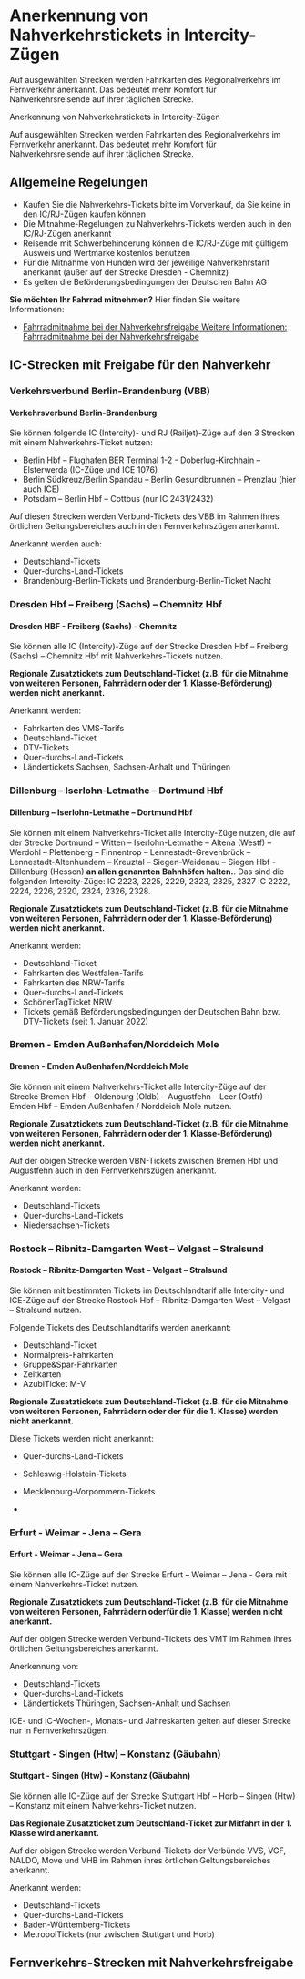 Anerkennung von Nahverkehrstickets in Intercity-Zügen
==========

Auf ausgewählten Strecken werden Fahrkarten des Regionalverkehrs im Fernverkehr anerkannt. Das bedeutet mehr Komfort für Nahverkehrsreisende auf ihrer täglichen Strecke.

Anerkennung von Nahverkehrstickets in Intercity-Zügen

Auf ausgewählten Strecken werden Fahrkarten des Regionalverkehrs im Fernverkehr anerkannt. Das bedeutet mehr Komfort für Nahverkehrsreisende auf ihrer täglichen Strecke.

Allgemeine Regelungen
----------

* Kaufen Sie die Nahverkehrs-Tickets bitte im Vorverkauf, da Sie keine in den IC/RJ-Zügen kaufen können
* Die Mitnahme-Regelungen zu Nahverkehrs-Tickets werden auch in den IC/RJ-Zügen anerkannt
* Reisende mit Schwerbehinderung können die IC/RJ-Züge mit gültigem Ausweis und Wertmarke kostenlos benutzen
* Für die Mitnahme von Hunden wird der jeweilige Nahverkehrstarif anerkannt (außer auf der Strecke Dresden - Chemnitz)
* Es gelten die Beförderungsbedingungen der Deutschen Bahn AG

**Sie möchten Ihr Fahrrad mitnehmen?** Hier finden Sie weitere Informationen:

* [Fahrradmitnahme bei der Nahverkehrsfreigabe Weitere Informationen: Fahrradmitnahme bei der Nahverkehrsfreigabe](https://www.bahn.de/service/individuelle-reise/fahrrad/fahrradmitnahme-nahverkehrsfreigabe)

IC-Strecken mit Freigabe für den Nahverkehr
----------

###  Verkehrsverbund Berlin-Brandenburg (VBB)  ###

#### Verkehrsverbund Berlin-Brandenburg ####

Sie können folgende IC (Intercity)- und RJ (Railjet)-Züge auf den 3 Strecken mit einem Nahverkehrs-Ticket nutzen:

* Berlin Hbf – Flughafen BER Terminal 1-2 - Doberlug-Kirchhain – Elsterwerda (IC-Züge und ICE 1076)
* Berlin Südkreuz/Berlin Spandau – Berlin Gesundbrunnen – Prenzlau (hier auch ICE)
* Potsdam – Berlin Hbf – Cottbus (nur IC 2431/2432)

Auf diesen Strecken werden Verbund-Tickets des VBB im Rahmen ihres örtlichen Geltungsbereiches auch in den Fernverkehrszügen anerkannt.

Anerkannt werden auch:

* Deutschland-Tickets
* Quer-durchs-Land-Tickets
* Brandenburg-Berlin-Tickets und Brandenburg-Berlin-Ticket Nacht

###  Dresden Hbf – Freiberg (Sachs) – Chemnitz Hbf  ###

#### Dresden HBF - Freiberg (Sachs) - Chemnitz ####

Sie können alle IC (Intercity)-Züge auf der Strecke Dresden Hbf – Freiberg (Sachs) – Chemnitz Hbf mit Nahverkehrs-Tickets nutzen.

**Regionale Zusatztickets zum Deutschland-Ticket (z.B. für die Mitnahme von weiteren Personen, Fahrrädern oder der 1. Klasse-Beförderung) werden nicht anerkannt.**

Anerkannt werden:

* Fahrkarten des VMS-Tarifs
* Deutschland-Ticket
* DTV-Tickets
* Quer-durchs-Land-Tickets
* Ländertickets Sachsen, Sachsen-Anhalt und Thüringen

###  Dillenburg – Iserlohn-Letmathe – Dortmund Hbf  ###

#### Dillenburg – Iserlohn-Letmathe – Dortmund Hbf ####

Sie können mit einem Nahverkehrs-Ticket alle Intercity-Züge nutzen, die auf der Strecke Dortmund – Witten – Iserlohn-Letmathe – Altena (Westf) – Werdohl – Plettenberg – Finnentrop – Lennestadt-Grevenbrück – Lennestadt-Altenhundem – Kreuztal – Siegen-Weidenau – Siegen Hbf - Dillenburg (Hessen) **an allen genannten Bahnhöfen halten.**. Das sind die folgenden Intercity-Züge:
IC 2223, 2225, 2229, 2323, 2325, 2327
IC 2222, 2224, 2226, 2320, 2324, 2326, 2328.

**Regionale Zusatztickets zum Deutschland-Ticket (z.B. für die Mitnahme von weiteren Personen, Fahrrädern oder der 1. Klasse-Beförderung) werden nicht anerkannt.**

Anerkannt werden:

* Deutschland-Ticket
* Fahrkarten des Westfalen-Tarifs
* Fahrkarten des NRW-Tarifs
* Quer-durchs-Land-Tickets
* SchönerTagTicket NRW
* Tickets gemäß Beförderungsbedingungen der Deutschen Bahn bzw. DTV-Tickets (seit 1. Januar 2022)

###  Bremen - Emden Außenhafen/Norddeich Mole  ###

#### Bremen - Emden Außenhafen/Norddeich Mole ####

Sie können mit einem Nahverkehrs-Ticket alle Intercity-Züge auf der Strecke Bremen Hbf – Oldenburg (Oldb) – Augustfehn – Leer (Ostfr) – Emden Hbf – Emden Außenhafen / Norddeich Mole nutzen.

**Regionale Zusatztickets zum Deutschland-Ticket (z.B. für die Mitnahme von weiteren Personen, Fahrrädern oder der 1. Klasse-Beförderung) werden nicht anerkannt.**

Auf der obigen Strecke werden VBN-Tickets zwischen Bremen Hbf und Augustfehn auch in den Fernverkehrszügen anerkannt.

Anerkannt werden:

* Deutschland-Tickets
* Quer-durchs-Land-Tickets
* Niedersachsen-Tickets

###  Rostock – Ribnitz-Damgarten West – Velgast – Stralsund  ###

#### Rostock – Ribnitz-Damgarten West – Velgast – Stralsund ####

Sie können mit bestimmten Tickets im Deutschlandtarif alle Intercity- und ICE-Züge auf der Strecke Rostock Hbf – Ribnitz-Damgarten West – Velgast – Stralsund nutzen.

Folgende Tickets des Deutschlandtarifs werden anerkannt:

* Deutschland-Ticket
* Normalpreis-Fahrkarten
* Gruppe&Spar-Fahrkarten
* Zeitkarten
* AzubiTicket M-V

**Regionale Zusatztickets zum Deutschland-Ticket (z.B. für die Mitnahme von weiteren Personen, Fahrrädern oder der für die 1. Klasse) werden nicht anerkannt.**

Diese Tickets werden nicht anerkannt:

* Quer-durchs-Land-Tickets
* Schleswig-Holstein-Tickets
* Mecklenburg-Vorpommern-Tickets

*

###  Erfurt - Weimar - Jena – Gera  ###

#### Erfurt - Weimar - Jena – Gera ####

Sie können alle IC-Züge auf der Strecke Erfurt – Weimar – Jena - Gera mit einem Nahverkehrs-Ticket nutzen.

**Regionale Zusatztickets zum Deutschland-Ticket (z.B. für die Mitnahme von weiteren Personen, Fahrrädern oderfür die 1. Klasse) werden nicht anerkannt.**

Auf der obigen Strecke werden Verbund-Tickets des VMT im Rahmen ihres örtlichen Geltungsbereiches anerkannt.

Anerkennung von:

* Deutschland-Tickets
* Quer-durchs-Land-Tickets
* Ländertickets Thüringen, Sachsen-Anhalt und Sachsen

ICE- und IC-Wochen-, Monats- und Jahreskarten gelten auf dieser Strecke nur in Fernverkehrszügen.

###  Stuttgart - Singen (Htw) – Konstanz (Gäubahn)  ###

#### Stuttgart - Singen (Htw) – Konstanz (Gäubahn) ####

Sie können alle IC-Züge auf der Strecke Stuttgart Hbf – Horb – Singen (Htw) – Konstanz mit einem Nahverkehrs-Ticket nutzen.

**Das Regionale Zusatzticket zum Deutschland-Ticket zur Mitfahrt in der 1. Klasse wird anerkannt.**

Auf der obigen Strecke werden Verbund-Tickets der Verbünde VVS, VGF, NALDO, Move und VHB im Rahmen ihres örtlichen Geltungsbereiches anerkannt.

Anerkannt werden:

* Deutschland-Tickets
* Quer-durchs-Land-Tickets
* Baden-Württemberg-Tickets
* MetropolTickets (nur zwischen Stuttgart und Horb)

Fernverkehrs-Strecken mit Nahverkehrsfreigabe
----------
